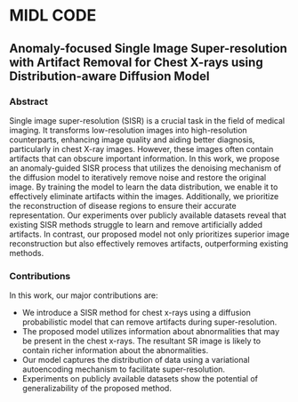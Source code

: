 # MIDL CODE

## Anomaly-focused Single Image Super-resolution with Artifact Removal for Chest X-rays using Distribution-aware Diffusion Model

### Abstract

Single image super-resolution (SISR) is a crucial task in the field of medical imaging. It transforms low-resolution images into high-resolution counterparts, enhancing image quality and aiding better diagnosis, particularly in chest X-ray images. However, these images often contain artifacts that can obscure important information. In this work, we propose an anomaly-guided SISR process that utilizes the denoising mechanism of the diffusion model to iteratively remove noise and restore the original image. By training the model to learn the data distribution, we enable it to effectively eliminate artifacts within the images. Additionally, we prioritize the reconstruction of disease regions to ensure their accurate representation. Our experiments over publicly available datasets reveal that existing SISR methods struggle to learn and remove artificially added artifacts. In contrast, our proposed model not only prioritizes superior image reconstruction but also effectively removes artifacts, outperforming existing methods.

### Contributions

In this work, our major contributions are:

- We introduce a SISR method for chest x-rays using a diffusion probabilistic model that can remove artifacts during super-resolution.
- The proposed model utilizes information about abnormalities that may be present in the chest x-rays. The resultant SR image is likely to contain richer information about the abnormalities.
- Our model captures the distribution of data using a variational autoencoding mechanism to facilitate super-resolution.
- Experiments on publicly available datasets show the potential of generalizability of the proposed method.

